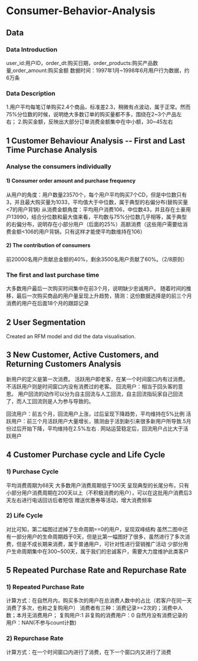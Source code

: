 # Consumer-Behavior-Analysis

## Data 

### Data Introduction 
user_id:用户ID，order_dt:购买日期，order_products:购买产品数量,order_amount:购买金额
数据时间：1997年1月~1998年6月用户行为数据，约6万条

### Data Description 
1.用户平均每笔订单购买2.4个商品，标准差2.3，稍微有点波动，属于正常。然而75%分位数的时候，说明绝大多数订单的购买量都不多，围绕在2~3个产品左右；
2.购买金额，反映出大部分订单消费金额集中在中小额，30~45左右

## 1 Customer Behaviour Analysis -- First and Last Time Purchase Analysis 
### Analyse the consumers individually 
#### 1) Consumer order amount and purchase frequency 
从用户的角度：用户数量23570个，每个用户平均购买7个CD，但是中位数只有3，并且最大购买量为1033，平均值大于中位数，属于典型的右偏分布(替购买量<7的用户背锅)
从消费金额角度：平均用户消费106，中位数43，并且存在土豪用户13990，结合分位数和最大值来看，平均数与75%分位数几乎相等，属于典型的右偏分布，说明存在小部分用户（后面的25%）高额消费（这些用户需要给消费金额<106的用户背锅，只有这样才能使平均数维持在106）

#### 2) The contribution of consumers 
前20000名用户贡献总金额的40%，剩余3500名用户贡献了60%。（2/8原则）

### The first and last purchase time 
大多数用户最后一次购买时间集中在前3个月，说明缺少忠诚用户。
随着时间的推移，最后一次购买商品的用户量呈现上升趋势，猜测：这份数据选择是的前三个月消费的用户在后面18个月的跟踪记录


## 2 User Segmentation
Created an RFM model and did the data visualisation. 

## 3 New Customer, Active Customers, and Returning Customers Analysis 
新用户的定义是第一次消费。
活跃用户即老客，在某一个时间窗口内有过消费。
不活跃用户则是时间窗口内没有消费过的老客。
回流用户：相当于回头客的意思。
用户回流的动作可以分为自主回流与人工回流，自主回流指玩家自己回流了，而人工回流则是人为参与导致的。

回流用户：前五个月，回流用户上涨，过后呈现下降趋势，平均维持在5%比例
活跃用户：前三个月活跃用户大量增长，猜测由于活到新引来很多新用户所导致.5月份过后开始下降，平均维持在2.5%左右 . 网站运营稳定后，回流用户占比大于活跃用户


## 4 Customer Purchase cycle and Life Cycle 
### 1) Purchase Cycle 
平均消费周期为68天
大多数用户消费周期低于100天
呈现典型的长尾分布，只有小部分用户消费周期在200天以上（不积极消费的用户），可以在这批用户消费后3天左右进行电话回访后者短信
赠送优惠券等活动，增大消费频率

### 2) Life Cycle 
对比可知，第二幅图过滤掉了生命周期==0的用户，呈现双峰结构
虽然二图中还有一部分用户的生命周期趋于0天，但是比第一幅图好了很多，虽然进行了多次消费，但是不成长期来消费，属于普通用户，可针对性进行营销推广活动
少部分用户生命周期集中在300~500天，属于我们的忠诚客户，需要大力度维护此类客户


## 5 Repeated Purchase Rate and Repurchase Rate 
### 1) Repeated Purchase Rate 
计算方式：在自然月内，购买多次的用户在总消费人数中的占比（若客户在同一天消费了多次，也称之复购用户）
消费者有三种：消费记录>=2次的；消费中人数；本月无消费用户；
复购用户:1    非复购的消费用户：0   自然月没有消费记录的用户：NAN(不参与count计数)

### 2) Repurchase Rate 
计算方式：在一个时间窗口内进行了消费，在下一个窗口内又进行了消费






